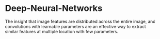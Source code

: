 # Deep-Neural-Networks
The insight that image features are distributed across the entire image, and convolutions with learnable parameters are an effective way to extract similar features at multiple location with few parameters.
